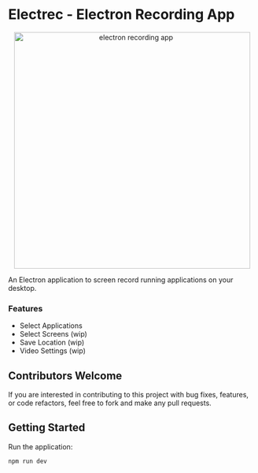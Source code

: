 # Electrec - Electron Recording App

<p align="center">
  <img src="https://user-images.githubusercontent.com/2624432/163277249-1476c6ed-d8da-49b1-b260-1d45fb10c867.png" width="480" alt="electron recording app" />
</p>

An Electron application to screen record running applications on your desktop.

### Features

- Select Applications
- Select Screens (wip)
- Save Location (wip)
- Video Settings (wip)

## Contributors Welcome

If you are interested in contributing to this project with bug fixes, features, or code refactors, feel free to fork and make any pull requests.

## Getting Started

Run the application:

```bash
npm run dev
```
